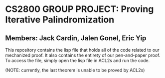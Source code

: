 # CS2800 GROUP PROJECT: Proving Iterative Palindromization
## Members: Jack Cardin, Jalen Gonel, Eric Yip

This repository contains the lisp file that holds all of the code related to our mechanized proof.
It also contains the entirety of our pen-and-paper proof.
To access the file, simply open the lisp file in ACL2s and run the code.

(NOTE: currently, the last theorem is unable to be proved by ACL2s)
